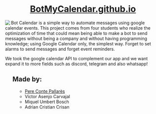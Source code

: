 <a href="https://botmycalendar.github.io/"> <h1 align="center"> BotMyCalendar.github.io</h1> </a>

<p><img src="https://user-images.githubusercontent.com/56587858/118353302-eef09280-b565-11eb-8fe9-281f8de6ca72.gif" align="left">Bot Calendar is a simple way to automate messages using google calendar events. This project comes from four students who realize the optimization of time that could mean being able to make a bot to send messages without being a company and  without having programming knowledge; using Google Calendar only, the simplest way. Forget to set alarms to send messages and forget event reminders.</p>

We took the google calendar API to complement our app and we want expand it to more fields such as discord, telegram and also whatsapp!

<dl>
<ul>
<h2>Made by:</h2>
<dd><a href="https://github.com/victorasenjo22" class="icon brands fa-github"> <li type="circle">Pere Conte Pallarès</li></a></dd>
<dd><li type="circle">Víctor Asenjo Carvajal</li></dd>
<dd><li type="circle">Miquel Umbert Bosch</li></dd>
<dd><li type="circle">Adrian Cristian Crisan</li></dd>
</ul>
</dl>
